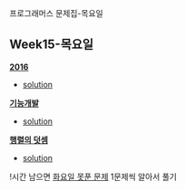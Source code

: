 프로그래머스 문제집-목요일


## Week15-목요일

[**2016**](https://programmers.co.kr/learn/courses/30/lessons/12901)

* [solution](https://github.com/sodp5/OHAlgorithmStudy/blob/master/week_15T/Programmers_2016.java)

[**기능개발**](https://programmers.co.kr/learn/courses/30/lessons/42586)

* [solution](https://github.com/sodp5/OHAlgorithmStudy/blob/master/week_15T/Programmers_DevelopFunction.java)

[**행렬의 덧셈**](https://programmers.co.kr/learn/courses/30/lessons/12950)

* [solution](https://github.com/sodp5/OHAlgorithmStudy/blob/master/week_15T/Programmers_MatrixAdd.java)
  
!시간 남으면 [화요일 못푼 문제](https://github.com/OneHundredMillionSalary/Algorithm/blob/master/week15/%EB%AC%B8%EC%A0%9C.md) 1문제씩 알아서 풀기
